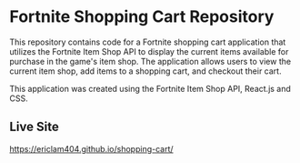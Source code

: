 # Fortnite Shopping Cart Repository
This repository contains code for a Fortnite shopping cart application that utilizes the Fortnite Item Shop API to display the current items available for purchase in the game's item shop. The application allows users to view the current item shop, add items to a shopping cart, and checkout their cart.

This application was created using the Fortnite Item Shop API, React.js and CSS.

## Live Site
https://ericlam404.github.io/shopping-cart/

